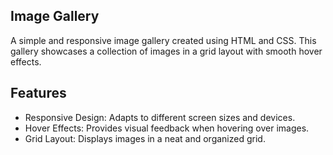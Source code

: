 <h2>Image Gallery</h2>
<p>A simple and responsive image gallery created using HTML and CSS. This gallery showcases a collection of images in a grid layout with smooth hover effects.</p>

<h2>Features</h2>
<ul>
  <li>Responsive Design: Adapts to different screen sizes and devices.</li>
  <li>Hover Effects: Provides visual feedback when hovering over images.</li>
  <li>Grid Layout: Displays images in a neat and organized grid.</li>
</ul>
